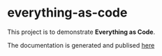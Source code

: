 # everything-as-code

This project is to demonstrate **Everything as Code**.

The documentation is generated and publised [here](https://jaricsng.github.io/everything-as-code/)